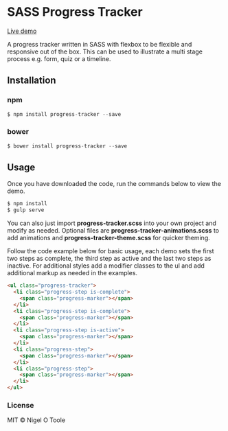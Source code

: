 # SASS Progress Tracker

[Live demo](http://nigelotoole.github.io/progress-tracker/)

A progress tracker written in SASS with flexbox to be flexible and responsive out of the box. This can be used to illustrate a multi stage process e.g. form, quiz or a timeline.


## Installation

### npm
```javascript
$ npm install progress-tracker --save
```

### bower
```javascript
$ bower install progress-tracker --save
```


## Usage
Once you have downloaded the code, run the commands below to view the demo.

```javascript
$ npm install
$ gulp serve
```

You can also just import **progress-tracker.scss** into your own project and modify as needed. Optional files are **progress-tracker-animations.scss** to add animations and **progress-tracker-theme.scss** for quicker theming.

Follow the code example below for basic usage, each demo sets the first two steps as complete, the third step as active and the last two steps as inactive. For additional styles add a modifier classes to the ul and add additional markup as needed in the examples.

```html
<ul class="progress-tracker">
  <li class="progress-step is-complete">
    <span class="progress-marker"></span>
  </li>
  <li class="progress-step is-complete">
    <span class="progress-marker"></span>
  </li>
  <li class="progress-step is-active">
    <span class="progress-marker"></span>
  </li>
  <li class="progress-step">
    <span class="progress-marker"></span>
  </li>
  <li class="progress-step">
    <span class="progress-marker"></span>
  </li>
</ul>
```


### License
MIT © Nigel O Toole
